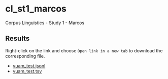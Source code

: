 # cl_st1_marcos
Corpus Linguistics - Study 1 - Marcos

## Results

Right-click on the link and choose `Open link in a new tab` to download the corresponding file.

- [vuam_test.jsonl](https://pucsp-my.sharepoint.com/:u:/g/personal/ra00341729_pucsp_edu_br/EST8M0KXbpBMsx8rjZRN9tIB8vTMwwq5w05IjswY89mO3w?e=OA9QKI)
- [vuam_test.tsv](https://pucsp-my.sharepoint.com/:u:/g/personal/ra00341729_pucsp_edu_br/EVlWx7q5ZIBOtVS0oGWhMGQBT_idIPOzaITG-uijNBIXig?e=cnzerr)
